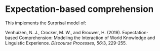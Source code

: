# Expectation-based comprehension

This implements the Surprisal model of:

Venhuizen, N. J., Crocker, M. W., and Brouwer, H. (2019). Expectation-based
Comprehension: Modeling the Interaction of World Knowledge and Linguistic
Experience. *Discourse Processes, 56*:3, 229-255.
